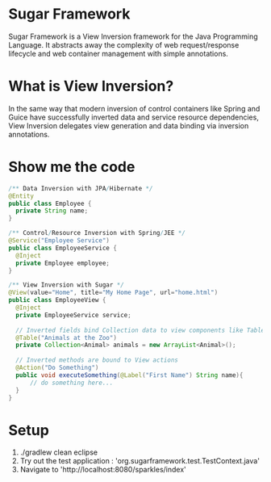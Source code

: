 # Sugar Framework
Sugar Framework is a View Inversion framework for the Java Programming Language. It abstracts away the complexity of web request/response lifecycle and web container management with simple annotations.

# What is View Inversion?
In the same way that modern inversion of control containers like Spring and Guice have successfully inverted data and service resource dependencies, View Inversion delegates view generation and data binding via inversion annotations.

# Show me the code
```java
/** Data Inversion with JPA/Hibernate */
@Entity
public class Employee {
  private String name;
}

/** Control/Resource Inversion with Spring/JEE */
@Service("Employee Service")
public class EmployeeService {
  @Inject
  private Employee employee;
}

/** View Inversion with Sugar */
@View(value="Home", title="My Home Page", url="home.html")
public class EmployeeView {
  @Inject
  private EmployeeService service;
  
  // Inverted fields bind Collection data to view components like Tables, Lists, etc 
  @Table("Animals at the Zoo")
  private Collection<Animal> animals = new ArrayList<Animal>();
  
  // Inverted methods are bound to View actions
  @Action("Do Something")
  public void executeSomething(@Label("First Name") String name){
      // do something here...
  }
}
```

# Setup
1. ./gradlew clean eclipse
2. Try out the test application : 'org.sugarframework.test.TestContext.java'
3. Navigate to 'http://localhost:8080/sparkles/index'
